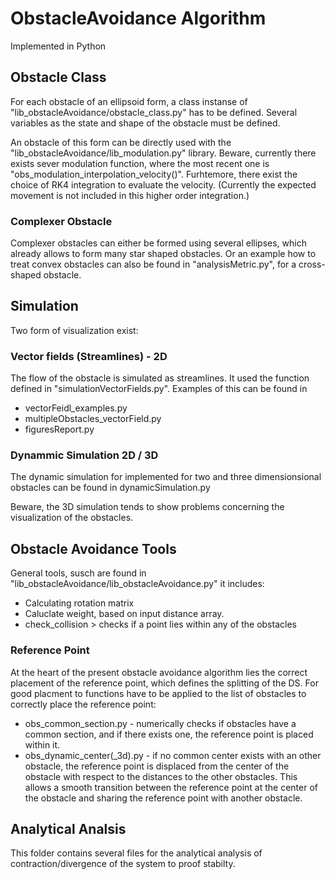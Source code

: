 # ObstacleAvoidance Algorithm
Implemented in Python

## Obstacle Class
For each obstacle of an ellipsoid form, a class instanse of "lib_obstacleAvoidance/obstacle_class.py" has to be defined. Several variables as the state and shape of the obstacle must be defined.

An obstacle of this form can be directly used with the "lib_obstacleAvoidance/lib_modulation.py" library. Beware, currently there exists sever modulation function, where the most recent one is "obs_modulation_interpolation_velocity()".
Furhtemore, there exist the choice of RK4 integration to evaluate the velocity. (Currently the expected movement is not included in this higher order integration.)

### Complexer Obstacle
Complexer obstacles can either be formed using several ellipses, which already allows to form many star shaped obstacles.
Or an example how to treat convex obstacles can also be found in "analysisMetric.py", for a cross-shaped obstacle.


## Simulation
Two form of visualization exist:

### Vector fields (Streamlines) - 2D
The flow of the obstacle is simulated as streamlines. It used the function defined in "simulationVectorFields.py". Examples of this can be found in
- vectorFeidl_examples.py
- multipleObstacles_vectorField.py
- figuresReport.py

### Dynammic Simulation 2D / 3D
The dynamic simulation for implemented for two and three dimensionsional obstacles can be found in
dynamicSimulation.py

Beware, the 3D simulation tends to show problems concerning the visualization of the obstacles.

## Obstacle Avoidance Tools
General tools, susch are found in "lib_obstacleAvoidance/lib_obstacleAvoidance.py" it includes:
- Calculating rotation matrix
- Caluclate weight, based on input distance array.
- check_collision > checks if a point lies within any of the obstacles

### Reference Point
At the heart of the present obstacle avoidance algorithm lies the correct placement of the reference point, which defines the splitting of the DS.
For good placment to functions have to be applied to the list of obstacles to correctly place the reference point:
- obs_common_section.py - numerically checks if obstacles have a common section, and if there exists one, the reference point is placed within it.
- obs_dynamic_center(_3d).py - if no common center exists with an other obstacle, the reference point is displaced from the center of the obstacle with respect to the distances to the other obstacles. This allows a smooth transition between the reference point at the center of the obstacle and sharing the reference point with another obstacle. 


## Analytical Analsis
This folder contains several files for the analytical analysis of contraction/divergence of the system to proof stabilty. 
